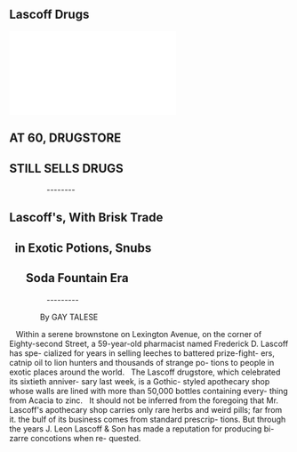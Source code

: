Lascoff Drugs
--- 
![Image of NY Times Article](../images/110085146.pdf)

**AT 60, DRUGSTORE**
---
**STILL SELLS DRUGS**
--- 
&nbsp;&nbsp;&nbsp;&nbsp;&nbsp;&nbsp;&nbsp;&nbsp;&nbsp;&nbsp;&nbsp;&nbsp;&nbsp;&nbsp;&nbsp;&nbsp; --------

Lascoff's, With Brisk Trade
---
&nbsp;&nbsp;in Exotic Potions, Snubs
---
&nbsp;&nbsp;&nbsp;&nbsp;&nbsp; Soda Fountain Era
---
&nbsp;&nbsp;&nbsp;&nbsp;&nbsp;&nbsp;&nbsp;&nbsp;&nbsp;&nbsp;&nbsp;&nbsp;&nbsp;&nbsp;&nbsp;&nbsp; ---------

&nbsp;&nbsp;&nbsp;&nbsp;&nbsp;&nbsp;&nbsp;&nbsp;&nbsp;&nbsp;&nbsp;&nbsp;&nbsp; By GAY TALESE


&nbsp;&nbsp; Within a serene brownstone
on Lexington Avenue, on the
corner of Eighty-second Street,
a 59-year-old pharmacist named
Frederick D. Lascoff has spe-
cialized for years in selling
leeches to battered prize-fight-
ers, catnip oil to lion hunters
and thousands of strange po-
tions to people in exotic places
around the world.
&nbsp;&nbsp;The Lascoff drugstore, which
celebrated its sixtieth anniver-
sary last week, is a Gothic-
styled apothecary shop whose
walls are lined with more than
50,000 bottles containing every-
thing from Acacia to zinc.
&nbsp;&nbsp;It should not be inferred from
the foregoing that Mr. Lascoff's
apothecary shop carries only
rare herbs and weird pills; far
from it. the bulf of its business comes from standard prescrip-
tions. But through the years J.
Leon Lascoff & Son has made a
reputation for producing bi-
zarre concotions when re-
quested.
